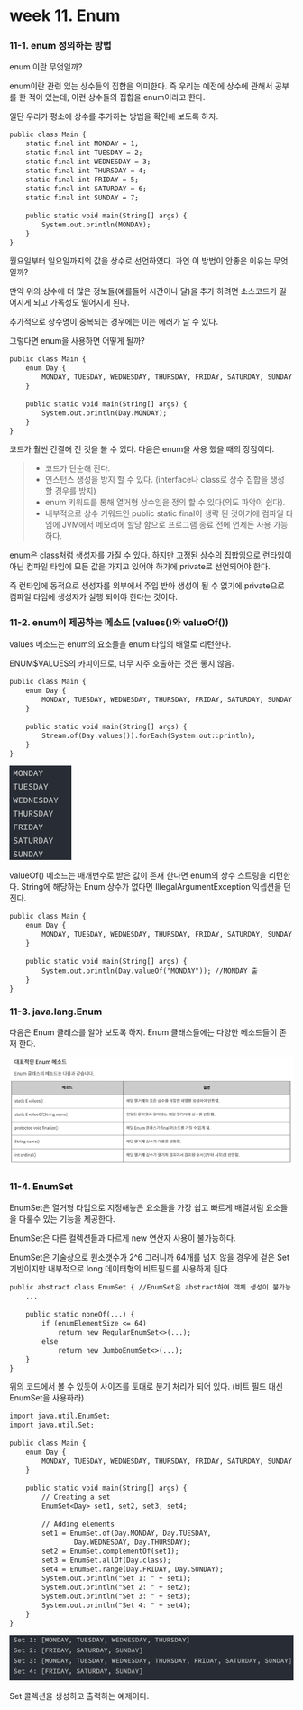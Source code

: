 # week 11. Enum

### 11-1. enum 정의하는 방법

enum 이란 무엇일까? 

enum이란 관련 있는 상수들의 집합을 의미한다. 즉 우리는 예전에 상수에 관해서 공부를 한 적이 있는데, 이런 상수들의 집합을 enum이라고 한다.

일단 우리가 평소에 상수를 추가하는 방법을 확인해 보도록 하자.

```
public class Main {
    static final int MONDAY = 1;
    static final int TUESDAY = 2;
    static final int WEDNESDAY = 3;
    static final int THURSDAY = 4;
    static final int FRIDAY = 5;
    static final int SATURDAY = 6;
    static final int SUNDAY = 7;

    public static void main(String[] args) {
        System.out.println(MONDAY);
    }
}
```

월요일부터 일요일까지의 값을 상수로 선언하였다. 과연 이 방법이 안좋은 이유는 무엇일까?

만약 위의 상수에 더 많은 정보들(예를들어 시간이나 달)을 추가 하려면 소스코드가 길어지게 되고 가독성도 떨어지게 된다.

추가적으로 상수명이 중복되는 경우에는 이는 에러가 날 수 있다.

그렇다면 enum을 사용하면 어떻게 될까?

```
public class Main {
    enum Day {
        MONDAY, TUESDAY, WEDNESDAY, THURSDAY, FRIDAY, SATURDAY, SUNDAY
    }

    public static void main(String[] args) {
        System.out.println(Day.MONDAY);
    }
}
```

코드가 훨씬 간결해 진 것을 볼 수 있다. 다음은 enum을 사용 했을 때의 장점이다.

> * 코드가 단순해 진다.
> * 인스턴스 생성을 방지 할 수 있다. (interface나 class로 상수 집합을 생성 할 경우를 방지)
> * enum 키워드를 통해 열거형 상수임을 정의 할 수 있다(의도 파악이 쉽다).
> * 내부적으로 상수 키워드인 public static final이 생략 된 것이기에 컴파일 타임에 JVM에서 메모리에 할당 함으로 프로그램 종료 전에 언제든 사용 가능하다.

enum은 class처럼 생성자를 가질 수 있다.
하지만 고정된 상수의 집합임으로 런타임이 아닌 컴파일 타임에 모든 값을 가지고 있어야 하기에 private로 선언되어야 한다.

즉 런타임에 동적으로 생성자를 외부에서 주입 받아 생성이 될 수 없기에 private으로 컴파일 타임에 생성자가 실행 되어야 한다는 것이다.

### 11-2. enum이 제공하는 메소드 (values()와 valueOf())

values 메소드는 enum의 요소들을 enum 타입의 배열로 리턴한다.

ENUM$VALUES의 카피이므로, 너무 자주 호출하는 것은 좋지 않음.

```
public class Main {
    enum Day {
        MONDAY, TUESDAY, WEDNESDAY, THURSDAY, FRIDAY, SATURDAY, SUNDAY
    }

    public static void main(String[] args) {
        Stream.of(Day.values()).forEach(System.out::println);
    }
}
```

![35](./image/35.png)

valueOf() 메소드는 매개변수로 받은 값이 존재 한다면 enum의 상수 스트링을 리턴한다. String에 해당하는 Enum 상수가 없다면 IllegalArgumentException 익셉션을 던진다.

```
public class Main {
    enum Day {
        MONDAY, TUESDAY, WEDNESDAY, THURSDAY, FRIDAY, SATURDAY, SUNDAY
    }

    public static void main(String[] args) {
        System.out.println(Day.valueOf("MONDAY")); //MONDAY 출
    }
}
```

### 11-3. java.lang.Enum

다음은 Enum 클래스를 알아 보도록 하자. Enum 클래스들에는 다양한 메소드들이 존재 한다.


![36](./image/36.png)

### 11-4. EnumSet

EnumSet은 열거형 타입으로 지정해놓은 요소들을 가장 쉽고 빠르게 배열처럼 요소들을 다룰수 있는 기능을 제공한다.

EnumSet은 다른 컬렉션들과 다르게 new 연산자 사용이 불가능하다.

EnumSet은 기술상으로 원소갯수가 2^6 그러니까 64개를 넘지 않을 경우에 겉은 Set 기반이지만 내부적으로 long 데이터형의 비트필드를 사용하게 된다.

```
public abstract class EnumSet { //EnumSet은 abstract하여 객체 생성이 불가능
    ...
    
    public static noneOf(...) {
        if (enumElementSize <= 64)
            return new RegularEnumSet<>(...);  
        else
            return new JumboEnumSet<>(...);
    }
}
```

위의 코드에서 볼 수 있듯이 사이즈를 토대로 분기 처리가 되어 있다.
(비트 필드 대신 EnumSet을 사용하라)

```
import java.util.EnumSet;
import java.util.Set;

public class Main {
    enum Day {
        MONDAY, TUESDAY, WEDNESDAY, THURSDAY, FRIDAY, SATURDAY, SUNDAY
    }

    public static void main(String[] args) {
        // Creating a set 
        EnumSet<Day> set1, set2, set3, set4;

        // Adding elements 
        set1 = EnumSet.of(Day.MONDAY, Day.TUESDAY,
                Day.WEDNESDAY, Day.THURSDAY);
        set2 = EnumSet.complementOf(set1);
        set3 = EnumSet.allOf(Day.class);
        set4 = EnumSet.range(Day.FRIDAY, Day.SUNDAY);
        System.out.println("Set 1: " + set1);
        System.out.println("Set 2: " + set2);
        System.out.println("Set 3: " + set3);
        System.out.println("Set 4: " + set4);
    }
}
```

![37](./image/37.png)

Set 콜렉션을 생성하고 출력하는 예제이다.

